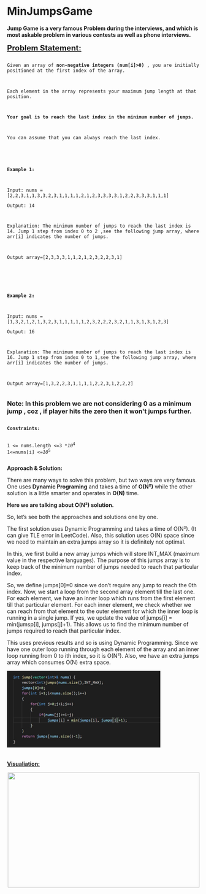 # MinJumpsGame
<p><b>Jump Game is a very famous Problem during the interviews, and which is most askable problem in various contests as well as phone interviews.</b></p>

<p><u style="font-size: 20px;"><b> <u>Problem Statement:</u></b></u></p>
<pre><code><p>Given an array of <b>non-negative integers (num[i]>0) </b>, you are initially positioned at the first index of the array.</p>
<p>Each element in the array represents your maximum jump length at that position.</p>
<p><b>Your goal is to reach the last index in the minimum number of jumps.</b></p>
<p>You can assume that you can always reach the last index.</p></code></pre>
<br>
<pre><code><p><b>Example 1:</b></p>
<p>Input: nums = [2,2,3,1,1,3,3,2,3,1,1,1,1,2,1,2,3,3,3,3,1,2,2,3,3,3,1,1,1]
<p>Output: 14</p>
<p>Explanation: The minimum number of jumps to reach the last index is 14. Jump 1 step from index 0 to 2 ,see the following jump array, where arr[i] indicates the number of jumps.</p>
<p>Output array=[2,3,3,3,1,1,2,1,2,3,2,2,3,1]</p></code></pre>
<br>
<br>
<pre><code><p><b>Example 2:</b></p>
<p>Input: nums = [1,3,2,1,2,1,3,2,3,1,1,1,1,1,2,3,2,2,2,3,2,1,1,3,1,3,1,2,3]
<p>Output: 16</p>
<p>Explanation: The minimum number of jumps to reach the last index is 16. Jump 1 step from index 0 to 1,see the following jump array, where arr[i] indicates the number of jumps.</p>
<p>Output array=[1,3,2,2,3,1,1,1,1,2,2,3,1,2,2,2]</p></code></pre>

### Note: In this problem we are not considering 0 as a minimum jump , coz , if player hits the zero then it won't jumps further.

<pre><code><p><b>Constraints:</b></p>
1 <= nums.length <=3 *<var>10</var><sup>4</sup> 
1<=nums[i] <=<var>10</var><sup>5</sup></p></code></pre>

<p><b>Approach & Solution: </b></p>
                            <p>There are many ways to solve this problem, but two ways are very famous. One uses
                                <b>Dynamic Programing</b> and takes a time of <b>O(N²)</b> while the other solution is a
                                little smarter and operates in <b>O(N)</b> time.
                            <p><b>Here we are talking about O(N²) solution.</b></p>
                            <p>So, let’s see both the approaches and solutions one by one.</p>
                            <p> The first solution uses Dynamic Programming and takes a time of O(N²). (It can give TLE
                                error in LeetCode). Also, this solution uses O(N) space since we need to maintain an
                                extra jumps array so it is definitely not optimal.</p>
                            <p>In this, we first build a new array jumps which will store INT_MAX (maximum value in the
                                respective languages). The purpose of this jumps array is to keep track of the minimum
                                number of jumps needed to reach that particular index.</p>
                            <p>So, we define jumps[0]=0 since we don’t require any jump to reach the 0th index. Now, we
                                start a loop from the second array element till the last one. For each element, we have
                                an inner loop which runs from the first element till that particular element. For each
                                inner element, we check whether we can reach from that element to the outer element for
                                which the inner loop is running in a single jump. If yes, we update the value of
                                jumps[i] = min(jumsp[i], jumps[j]+1). This allows us to find the minimum number of jumps
                                required to reach that particular index.</p>
                            <p>This uses previous results and so is using Dynamic Programming. Since we have one outer
                                loop running through each element of the array and an inner loop running from 0 to ith
                                index, so it is O(N²). Also, we have an extra jumps array which consumes O(N) extra
                                space.</p>
                            <img src="assets/snip.jpg" width="400" height="200" class="centre">
                            <br>
                            <br>
                            <p><u><b>Visualiation:</b></u></p>
                            <!-- <p>Initialy Frog at 0th index </p> -->
                            <p style="text-align:center;"><img src="assets/video.gif" width="500" height="300"></p>

